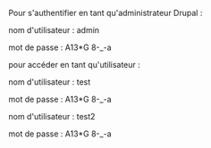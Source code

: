 Pour s'authentifier en tant qu'administrateur Drupal :

nom d'utilisateur : admin

mot de passe : A13*G 8-_-a

pour accéder en tant qu'utilisateur :

nom d'utilisateur : test

mot de passe : A13*G 8-_-a

nom d'utilisateur : test2

mot de passe : A13*G 8-_-a
